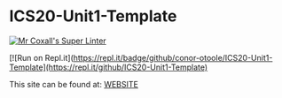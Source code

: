# ICS20-Unit1-Template

[![Mr Coxall's Super Linter](https://github.com/conor-otoole/ICS20-Unit1-Template/workflows/Mr%20Coxall's%20Super%20Linter/badge.svg)](https://github.com/conor-otoole/ICS20-Unit1-Template/actions/)

[![Run on Repl.it](https://repl.it/badge/github/conor-otoole/ICS20-Unit1-Template](https://repl.it/github/ICS20-Unit1-Template)

This site can be found at: [WEBSITE](https://conor-otoole/ICS20-Unit1-Template)
